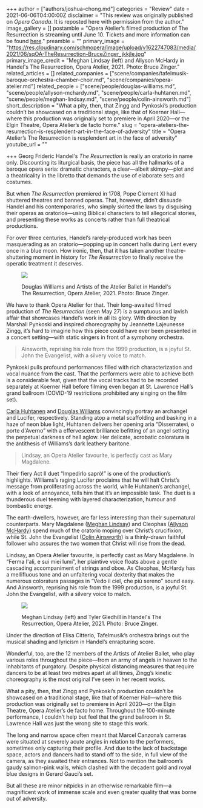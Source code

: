 +++
author = ["authors/joshua-chong.md"]
categories = "Review"
date = 2021-06-06T04:00:00Z
disclaimer = "This review was originally published on _Opera Canada_. It is reposted here with permission from the author."
image_gallery = []
postamble = "Opera Atelier’s filmed production of The Resurrection is streaming until June 10. Tickets and more information can be found [here](https://www.operaatelier.com/season-and-tickets/2020-2021-season/handel-the-resurrection-opera-atelier)."
preamble = ""
primary_image = "https://res.cloudinary.com/schmopera/image/upload/v1622747083/media/2021/06/sqOA-TheResurrection-BruceZinger_jkkjle.jpg"
primary_image_credit = "Meghan Lindsay (left) and Allyson McHardy in Handel's The Resurrection, Opera Atelier, 2021. Photo: Bruce Zinger."
related_articles = []
related_companies = ["scene/companies/tafelmusik-baroque-orchestra-chamber-choir.md", "scene/companies/opera-atelier.md"]
related_people = ["scene/people/douglas-williams.md", "scene/people/allyson-mchardy.md", "scene/people/carla-huhtanen.md", "scene/people/meghan-lindsay.md", "scene/people/colin-ainsworth.md"]
short_description = "What a pity, then, that Zingg and Pynkoski’s production couldn’t be showcased on a traditional stage, like that of Koerner Hall—where this production was originally set to premiere in April 2020—or the Elgin Theatre, Opera Atelier’s de facto home."
slug = "opera-ateliers-the-resurrection-is-resplendent-art-in-the-face-of-adversity"
title = "Opera Atelier’s The Resurrection is resplendent art in the face of adversity"
youtube_url = ""

+++
Georg Frideric Handel's _The Resurrection_ is really an oratorio in name only. Discounting its liturgical basis, the piece has all the hallmarks of a baroque opera seria: dramatic characters, a clear—albeit skimpy—plot and a theatricality in the libretto that demands the use of elaborate sets and costumes.

But when _The Resurrection_ premiered in 1708, Pope Clement XI had shuttered theatres and banned operas. That, however, didn’t dissuade Handel and his contemporaries, who simply skirted the laws by disguising their operas as oratorios—using Biblical characters to tell allegorical stories, and presenting these works as concerts rather than full theatrical productions.

For over three centuries, Handel’s rarely-produced work has been masquerading as an oratorio—popping up in concert halls during Lent every once in a blue moon. How ironic, then, that it has taken another theatre-shuttering moment in history for _The Resurrection_ to finally receive the operatic treatment it deserves.

<figure data-type="image">

![](https://res.cloudinary.com/schmopera/image/upload/v1622747180/media/2021/06/OA-The_Resurrection-DouglasWilliams-BruceZinger_do4dz8.jpg)

<figcaption>Douglas Williams and Artists of the Atelier Ballet in Handel's The Resurrection, Opera Atelier, 2021. Photo: Bruce Zinger.</figcaption>

</figure>

We have to thank Opera Atelier for that. Their long-awaited filmed production of _The Resurrection_ (seen May 27) is a sumptuous and lavish affair that showcases Handel’s work in all its glory. With direction by Marshall Pynkoski and inspired choreography by Jeannette Lajeunesse Zingg, it’s hard to imagine how this piece could have ever been presented in a concert setting—with static singers in front of a symphony orchestra.

> Ainsworth, reprising his role from the 1999 production, is a joyful St. John the Evangelist, with a silvery voice to match.

Pynkoski pulls profound performances filled with rich characterization and vocal nuance from the cast. That the performers were able to achieve both is a considerable feat, given that the vocal tracks had to be recorded separately at Koerner Hall before filming even began at St. Lawrence Hall’s grand ballroom (COVID-19 restrictions prohibited any singing on the film set).

[Carla Huhtanen](/scene/people/carla-huhtanen/) and [Douglas Williams](/scene/people/douglas-williams/) convincingly portray an archangel and Lucifer, respectively. Standing atop a metal scaffolding and basking in a haze of neon blue light, Huhtanen delivers her opening aria “Disserratevi, o porte d'Averno” with a effervescent brilliance befitting of an angel setting the perpetual darkness of hell aglow. Her delicate, acrobatic coloratura is the antithesis of Williams’s dark leathery baritone.

> Lindsay, an Opera Atelier favourite, is perfectly cast as Mary Magdalene.

Their fiery Act II duet “Impedirlo saprò!” is one of the production’s highlights. Williams’s raging Lucifer proclaims that he will halt Christ’s message from proliferating across the world, while Huhtanen’s archangel, with a look of annoyance, tells him that it’s an impossible task. The duet is a thunderous duel teeming with layered characterization, humour and bombastic energy.

The earth-dwellers, however, are far less interesting than their supernatural counterparts. Mary Magdalene ([Meghan Lindsay](/scene/people/meghan-lindsay/)) and Cleophas ([Allyson McHardy](/scene/people/allyson-mchardy/)) spend much of the oratorio moping over Christ’s crucifixion, while St. John the Evangelist ([Colin Ainsworth](/scene/people/colin-ainsworth/)) is a thinly-drawn faithful follower who assures the two women that Christ will rise from the dead.

Lindsay, an Opera Atelier favourite, is perfectly cast as Mary Magdalene. In “Ferma l'ali, e sui miei lumi”, her plaintive voice floats above a gentle cascading accompaniment of strings and oboe. As Cleophas, McHardy has a mellifluous tone and an unfaltering vocal dexterity that makes the numerous coloratura passages in “Vedo il ciel, che più sereno” sound easy. And Ainsworth, reprising his role from the 1999 production, is a joyful St. John the Evangelist, with a silvery voice to match.

<figure data-type="image">

![](https://res.cloudinary.com/schmopera/image/upload/v1622747230/media/2021/06/OA-TheResurrection-MeganLindsayTylerGledhill-BruceZinger_cyf7rn.jpg)

<figcaption>Meghan Lindsay (left) and Tyler Gledhill in Handel's The Resurrection, Opera Atelier, 2021. Photo: Bruce Zinger.</figcaption>

</figure>

Under the direction of Elisa Citterio, Tafelmusik’s orchestra brings out the musical shading and lyricism in Handel’s enrapturing score.

Wonderful, too, are the 12 members of the Artists of Atelier Ballet, who play various roles throughout the piece—from an army of angels in heaven to the inhabitants of purgatory. Despite physical distancing measures that require dancers to be at least two metres apart at all times, Zingg’s kinetic choreography is the most original I’ve seen in her recent works.

What a pity, then, that Zingg and Pynkoski’s production couldn’t be showcased on a traditional stage, like that of Koerner Hall—where this production was originally set to premiere in April 2020—or the Elgin Theatre, Opera Atelier’s de facto home. Throughout the 100-minute performance, I couldn’t help but feel that the grand ballroom in St. Lawrence Hall was just the wrong site to stage this work.

The long and narrow space often meant that Marcel Canzona’s cameras were situated at severely acute angles in relation to the performers, sometimes only capturing their profile. And due to the lack of backstage space, actors and dancers had to stand off to the side, in full view of the camera, as they awaited their entrances. Not to mention the ballroom’s gaudy salmon-pink walls, which clashed with the decadent gold and royal blue designs in Gerard Gauci’s set.

But all these are minor nitpicks in an otherwise remarkable film—a magnificent work of immense scale and even greater quality that was borne out of adversity.
